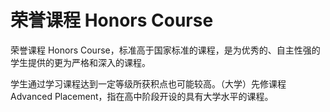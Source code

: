 # 荣誉课程 Honors Course

荣誉课程 Honors Course，标准高于国家标准的课程，是为优秀的、自主性强的学生提供的更为严格和深入的课程。

学生通过学习课程达到一定等级所获积点也可能较高。（大学）先修课程 Advanced Placement，指在高中阶段开设的具有大学水平的课程。
